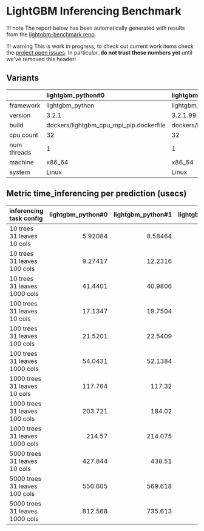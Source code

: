 # LightGBM Inferencing Benchmark

!!! note
    The report below has been automatically generated with results from the [lightgbm-benchmark repo](https://github.com/microsoft/lightgbm-benchmark).

!!! warning
    This is work in progress, to check out current work items check the [project open issues](https://github.com/microsoft/lightgbm-benchmark/issues). In particular, **do not trust these numbers yet** until we've removed this header!

## Variants

|             | lightgbm_python#0                       | lightgbm_python#1                         | lightgbm_python#2                          | treelite_python#3   |
|:------------|:----------------------------------------|:------------------------------------------|:-------------------------------------------|:--------------------|
| framework   | lightgbm_python                         | lightgbm_python                           | lightgbm_python                            | treelite_python     |
| version     | 3.2.1                                   | 3.2.1.99                                  | 3.2.1.99                                   | 1.3.0               |
| build       | dockers/lightgbm_cpu_mpi_pip.dockerfile | dockers/lightgbm_cpu_mpi_build.dockerfile | dockers/lightgbm_cpu_mpi_custom.dockerfile | n/a                 |
| cpu count   | 32                                      | 32                                        | 32                                         | 32                  |
| num threads | 1                                       | 1                                         | 1                                          | 1                   |
| machine     | x86_64                                  | x86_64                                    | x86_64                                     | x86_64              |
| system      | Linux                                   | Linux                                     | Linux                                      | Linux               |

## Metric time_inferencing per prediction (usecs)

| inferencing task config                |   lightgbm_python#0 |   lightgbm_python#1 |   lightgbm_python#2 |   treelite_python#3 |
|:---------------------------------------|--------------------:|--------------------:|--------------------:|--------------------:|
| 10 trees<br/>31 leaves<br/>10 cols     |             5.92084 |             8.58464 |             7.55572 |            0.543094 |
| 10 trees<br/>31 leaves<br/>100 cols    |             9.27417 |            12.2316  |            11.2963  |            0.571966 |
| 10 trees<br/>31 leaves<br/>1000 cols   |            41.4401  |            40.9806  |            46.0711  |            1.76368  |
| 100 trees<br/>31 leaves<br/>10 cols    |            17.1347  |            19.7504  |            12.405   |            5.38526  |
| 100 trees<br/>31 leaves<br/>100 cols   |            21.5201  |            22.5409  |            16.6037  |            5.50926  |
| 100 trees<br/>31 leaves<br/>1000 cols  |            54.0431  |            52.1384  |            49.4389  |            8.50625  |
| 1000 trees<br/>31 leaves<br/>10 cols   |           117.764   |           117.32    |            69.3599  |           38.3443   |
| 1000 trees<br/>31 leaves<br/>100 cols  |           203.721   |           184.02    |           112.265   |          101.245    |
| 1000 trees<br/>31 leaves<br/>1000 cols |           214.57    |           214.075   |           127.218   |          116.414    |
| 5000 trees<br/>31 leaves<br/>10 cols   |           427.844   |           438.51    |           238.599   |          219.13     |
| 5000 trees<br/>31 leaves<br/>100 cols  |           550.605   |           569.618   |           305.591   |          355.015    |
| 5000 trees<br/>31 leaves<br/>1000 cols |           812.568   |           735.613   |           506.837   |          523.521    |